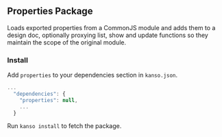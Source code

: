## Properties Package

Loads exported properties from a CommonJS module and adds them to a design doc, optionally proxying list, show and update functions so they maintain the scope of the original module.

### Install

Add `properties` to your dependencies section in `kanso.json`.

```javascript
...
  "dependencies": {
    "properties": null,
    ...
  }
```

Run `kanso install` to fetch the package.
